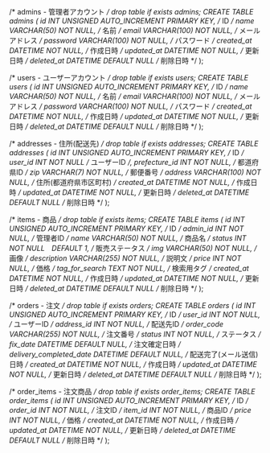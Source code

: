 /* admins - 管理者アカウント */
drop table if exists admins;
CREATE TABLE admins (
    id INT UNSIGNED AUTO_INCREMENT PRIMARY KEY, /* ID */
    name VARCHAR(50) NOT NULL,                  /* 名前 */
    email VARCHAR(100) NOT NULL,                /* メールアドレス */
    password VARCHAR(100) NOT NULL,             /* パスワード */
    created_at DATETIME NOT NULL,               /* 作成日時 */
    updated_at DATETIME NOT NULL,               /* 更新日時 */
    deleted_at DATETIME DEFAULT NULL            /* 削除日時 */
);

/* users - ユーザーアカウント */
drop table if exists users;
CREATE TABLE users (
    id INT UNSIGNED AUTO_INCREMENT PRIMARY KEY, /* ID */
    name VARCHAR(50) NOT NULL,                  /* 名前 */
    email VARCHAR(100) NOT NULL,                /* メールアドレス */
    password VARCHAR(100) NOT NULL,             /* パスワード */
    created_at DATETIME NOT NULL,               /* 作成日時 */
    updated_at DATETIME NOT NULL,               /* 更新日時 */
    deleted_at DATETIME DEFAULT NULL            /* 削除日時 */
);

/* addresses - 住所(配送先) */
drop table if exists addresses;
CREATE TABLE addresses (
    id INT UNSIGNED AUTO_INCREMENT PRIMARY KEY, /* ID */
    user_id INT NOT NULL                        /* ユーザーID */,
    prefecture_id INT NOT NULL,                 /* 都道府県ID */
    zip VARCHAR(7) NOT NULL,                    /* 郵便番号 */
    address VARCHAR(100) NOT NULL,              /* 住所(都道府県市区町村) */
    created_at DATETIME NOT NULL,               /* 作成日時 */
    updated_at DATETIME NOT NULL,               /* 更新日時 */
    deleted_at DATETIME DEFAULT NULL            /* 削除日時 */
);

/* items - 商品 */
drop table if exists items;
CREATE TABLE items (
    id INT UNSIGNED AUTO_INCREMENT PRIMARY KEY, /* ID */
    admin_id INT NOT NULL,                      /* 管理者ID */
    name VARCHAR(50) NOT NULL,                  /* 商品名 */
    status INT NOT NULL　DEFAULT 1,             /* 販売ステータス */
    img VARCHAR(50) NOT NULL,                   /* 画像 */
    description VARCHAR(255) NOT NULL,          /* 説明文 */
    price INT NOT NULL,                         /* 価格 */
    tag_for_search TEXT NOT NULL,               /* 検索用タグ */
    created_at DATETIME NOT NULL,               /* 作成日時 */
    updated_at DATETIME NOT NULL,               /* 更新日時 */
    deleted_at DATETIME DEFAULT NULL            /* 削除日時 */
);

/* orders - 注文 */
drop table if exists orders;
CREATE TABLE orders (
    id INT UNSIGNED AUTO_INCREMENT PRIMARY KEY,    /* ID */
    user_id INT NOT NULL,                          /* ユーザーID */
    address_id INT NOT NULL,                       /* 配送先ID */
    order_code VARCHAR(255) NOT NULL,              /* 注文番号 */
    status INT NOT NULL,                           /* ステータス */
    fix_date DATETIME DEFAULT NULL,                /* 注文確定日時 */
    delivery_completed_date DATETIME DEFAULT NULL, /* 配送完了(メール送信)日時 */
    created_at DATETIME NOT NULL,                  /* 作成日時 */
    updated_at DATETIME NOT NULL,                  /* 更新日時 */
    deleted_at DATETIME DEFAULT NULL               /* 削除日時 */
);

/* order_items - 注文商品 */
drop table if exists order_items;
CREATE TABLE order_items (
    id INT UNSIGNED AUTO_INCREMENT PRIMARY KEY, /* ID */
    order_id INT NOT NULL,                      /* 注文ID */
    item_id INT NOT NULL,                       /* 商品ID */
    price INT NOT NULL,                         /* 価格 */
    created_at DATETIME NOT NULL,               /* 作成日時 */
    updated_at DATETIME NOT NULL,               /* 更新日時 */
    deleted_at DATETIME DEFAULT NULL            /* 削除日時 */
);
